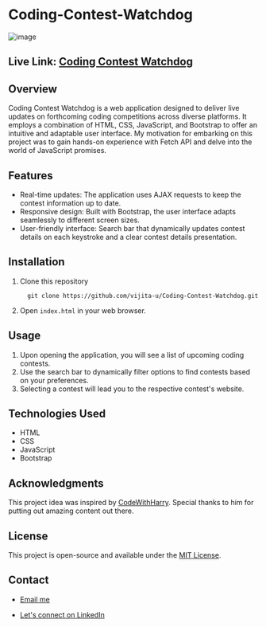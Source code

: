 # Coding-Contest-Watchdog

![image](https://github.com/vijita-u/Coding-Contest-Watchdog/assets/96591032/47d1c6f7-9e82-4148-98f7-1dacff074801)

## Live Link: [Coding Contest Watchdog](https://vijita-u.github.io/Coding-Contest-Watchdog/)

## Overview
Coding Contest Watchdog is a web application designed to deliver live updates on forthcoming coding competitions across diverse platforms. It employs a combination of HTML, CSS, JavaScript, and Bootstrap to offer an intuitive and adaptable user interface. My motivation for embarking on this project was to gain hands-on experience with Fetch API and delve into the world of JavaScript promises.

## Features

- Real-time updates: The application uses AJAX requests to keep the contest information up to date.
- Responsive design: Built with Bootstrap, the user interface adapts seamlessly to different screen sizes.
- User-friendly interface: Search bar that dynamically updates contest details on each keystroke and a clear contest details presentation.

## Installation

1. Clone this repository
   ```
     git clone https://github.com/vijita-u/Coding-Contest-Watchdog.git
   ```
2. Open `index.html` in your web browser.

## Usage

1. Upon opening the application, you will see a list of upcoming coding contests.
2. Use the search bar to dynamically filter options to find contests based on your preferences.
3. Selecting a contest will lead you to the respective contest's website.

## Technologies Used

- HTML
- CSS
- JavaScript
- Bootstrap

## Acknowledgments

This project idea was inspired by [CodeWithHarry](https://www.codewithharry.com/). Special thanks to him for putting out amazing content out there.


## License

This project is open-source and available under the [MIT License](https://github.com/vijita-u/Coding-Contest-Watchdog/blob/main/LICENSE).

## Contact

- [Email me](mailto:udayvijita3009@gmail.com?subject=Github%20Message)

- [Let's connect on LinkedIn](https://www.linkedin.com/in/vijita-uday/)

